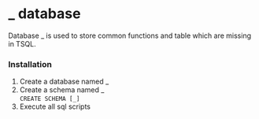 # _ database
Database _ is used to store common functions and table which are missing in TSQL.

### Installation
1. Create a database named _
2. Create a schema named _ <br>
`CREATE SCHEMA [_]`
3. Execute all sql scripts
